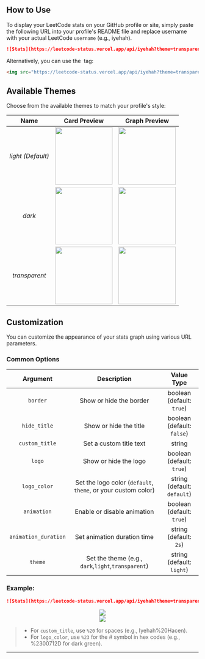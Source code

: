 ## How to Use

To display your LeetCode stats on your GitHub profile or site, simply paste the following URL into your profile's README file and replace username with your actual LeetCode `username` (e.g., iyehah).

```md
![Stats](https://leetcode-status.vercel.app/api/iyehah?theme=transparent&logo=true&custom_title=Iyehah%20Hacen&logo_color=theme)
```

Alternatively, you can use the <img> tag:

```md
<img src="https://leetcode-status.vercel.app/api/iyehah?theme=transparent&logo=true&custom_title=Iyehah%20Hacen&logo_color=theme"/>
```

## Available Themes

Choose from the available themes to match your profile's style:

|        Name        |                                          Card Preview                                                                                           |Graph Preview|
| :----------------: | :---------------------------------------------------------------------------------------------------------------------------------------------: |:-------:|
| *light (Default)*  | <img src="https://leetcode-status.vercel.app/api/card/numb3r5?theme=light&logo=true&logo_color=theme&custom_title=Iyehah%20Hacen" height=150/>       |<img src="https://leetcode-status.vercel.app/api/graph/numb3r5?theme=light&logo=true&logo_color=theme&custom_title=Iyehah%20Hacen" height=150/>       |
|      *dark*        | <img src="https://leetcode-status.vercel.app/api/card/numb3r5?theme=dark&logo=true&logo_color=theme&custom_title=Iyehah%20Hacen" height=150/>        |<img src="https://leetcode-status.vercel.app/api/graph/numb3r5?theme=dark&logo=true&logo_color=theme&custom_title=Iyehah%20Hacen" height=150/>        |
|  *transparent*     | <img src="https://leetcode-status.vercel.app/api/card/numb3r5?theme=transparent&logo=true&logo_color=theme&custom_title=Iyehah%20Hacen" height=150/> |<img src="https://leetcode-status.vercel.app/api/graph/numb3r5?theme=transparent&logo=true&logo_color=theme&custom_title=Iyehah%20Hacen" height=150/>|

## Customization

You can customize the appearance of your stats graph using various URL parameters.

### Common Options

|      Argument       |               Description                |             Value Type              |
| :-----------------: | :--------------------------------------: | :---------------------------------: |
|      `border`       |        Show or hide the border           |       boolean (default: `true`)     |
|    `hide_title`     |        Show or hide the title            |       boolean (default: `false`)    |
|   `custom_title`    |        Set a custom title text           |              string                 |
|      `logo`         |        Show or hide the logo             |       boolean (default: `true`)     |
|   `logo_color`      |  Set the logo color (`default`, `theme`, or your custom color) | string (default: `default`) |
|   `animation`       |      Enable or disable animation         |       boolean (default: `true`)     |
| `animation_duration`|      Set animation duration time         |      string (default: `2s`)         |
|      `theme`        |        Set the theme (e.g., `dark`,`light`,`transparent`)        |        string (default: `light`)    |

### Example:
```md
![Stats](https://leetcode-status.vercel.app/api/iyehah?theme=transparent&logo=true&custom_title=Iyehah%20Hacen&logo_color=%2300FF00)
```
<div align="center">
<img src="https://leetcode-status.vercel.app/api/card/numb3r5?theme=dark&&border=false&custom_title=Iyehah%20Hacen&logo=true&logo_color=default"/>
  <br/>
<img src="https://leetcode-status.vercel.app/api/graph/numb3r5?theme=dark&&border=false&custom_title=Iyehah%20Hacen&logo=true&logo_color=default&bars_width=50"/>
</div>

> - For `custom_title`, use `%20` for spaces (e.g., Iyehah%20Hacen).
> - For `logo_color`, use `%23` for the # symbol in hex codes (e.g., %2300712D for dark green).

---
